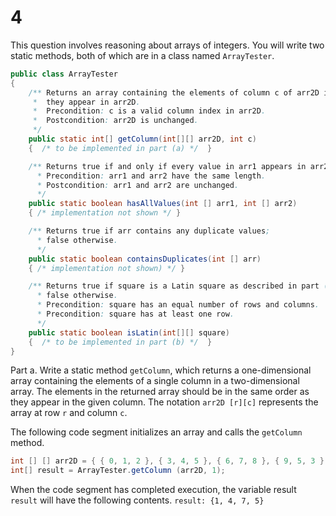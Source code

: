 # 4

This question involves reasoning about arrays of integers. You will write two static methods, both of which are in a class named `ArrayTester`.

```java
public class ArrayTester
{
    /** Returns an array containing the elements of column c of arr2D in the same order as
     *  they appear in arr2D.
     *  Precondition: c is a valid column index in arr2D.
     *  Postcondition: arr2D is unchanged.
     */
    public static int[] getColumn(int[][] arr2D, int c)
    {  /* to be implemented in part (a) */  }

    /** Returns true if and only if every value in arr1 appears in arr2.
      * Precondition: arr1 and arr2 have the same length.
      * Postcondition: arr1 and arr2 are unchanged.
      */
    public static boolean hasAllValues(int [] arr1, int [] arr2)
    { /* implementation not shown */ }

    /** Returns true if arr contains any duplicate values;
      * false otherwise.
      */
    public static boolean containsDuplicates(int [] arr)
    { /* implementation not shown) */ }

    /** Returns true if square is a Latin square as described in part (b);
      * false otherwise.
      * Precondition: square has an equal number of rows and columns.
      * Precondition: square has at least one row.
      */
    public static boolean isLatin(int[][] square)
    {  /* to be implemented in part (b) */  }
}
```

Part a. Write a static method `getColumn`, which returns a one-dimensional array containing the elements of a single column in a two-dimensional array. The elements in the returned array should be in the same order as they appear in the given column. The notation `arr2D [r][c]` represents the array at row `r` and column `c`.

The following code segment initializes an array and calls the `getColumn` method.

```java
int [] [] arr2D = { { 0, 1, 2 }, { 3, 4, 5 }, { 6, 7, 8 }, { 9, 5, 3 } };
int[] result = ArrayTester.getColumn (arr2D, 1);
```

When the code segment has completed execution, the variable result `result` will have the following contents. `result: {1, 4, 7, 5}`

